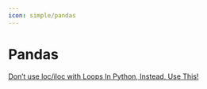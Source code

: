```yaml
---
icon: simple/pandas
---
```


# Pandas


[Don’t use loc/iloc with Loops In Python, Instead, Use This!](https://medium.com/codex/dont-use-loc-iloc-with-loops-in-python-instead-use-this-6a7ab0b04d35)
